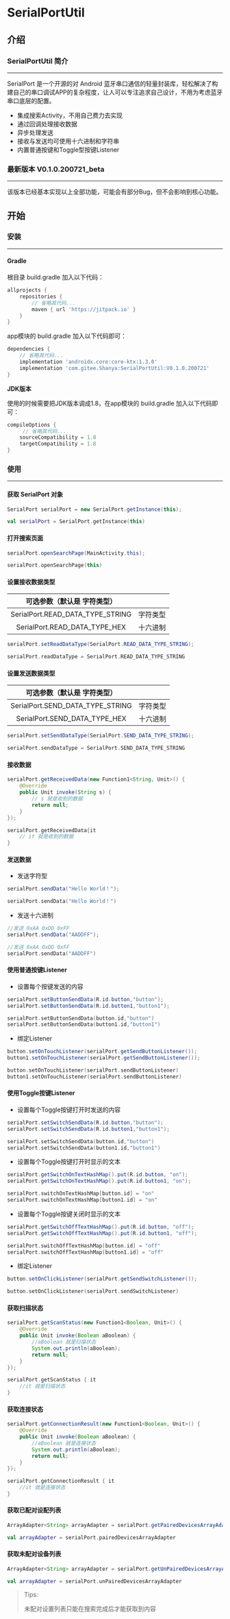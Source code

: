 # SerialPortUtil

## 介绍

### SerialPortUtil 简介

------

SerialPort 是一个开源的对 Android 蓝牙串口通信的轻量封装库，轻松解决了构建自己的串口调试APP的复杂程度，让人可以专注追求自己设计，不用为考虑蓝牙串口底层的配置。

- 集成搜索Activity，不用自己费力去实现
- 通过回调处理接收数据
- 异步处理发送
- 接收与发送均可使用十六进制和字符串
- 内置普通按键和Toggle型按键Listener



### 最新版本 V0.1.0.200721_beta

------

该版本已经基本实现以上全部功能，可能会有部分Bug，但不会影响到核心功能。



## 开始

### 安装

------

#### Gradle

根目录 build.gradle 加入以下代码：

```groovy
allprojects {
    repositories {
        // 省略其代码...
        maven { url 'https://jitpack.io' }
    }
}
```

app模块的 build.gradle 加入以下代码即可：

```groovy
dependencies {
    // 省略其代码...
    implementation 'androidx.core:core-ktx:1.3.0'
    implementation 'com.gitee.Shanya:SerialPortUtil:V0.1.0.200721'
}
```

**JDK版本**

使用的时候需要把JDK版本调成1.8，在app模块的 build.gradle 加入以下代码即可：

```groovy
compileOptions {
     // 省略其代码...
	sourceCompatibility = 1.8
	targetCompatibility = 1.8
}
```



### 使用

------

#### 获取 SerialPort 对象

```java
SerialPort serialPort = new SerialPort.getInstance(this);
```

```kotlin
val serialPort = SerialPort.getInstance(this)
```

#### 打开搜索页面

```java
serialPort.openSearchPage(MainActivity.this);
```

```kotlin
serialPort.openSearchPage(this)
```

#### 设置接收数据类型

|   可选参数（默认是 字符类型）    |          |
| :------------------------------: | :------: |
| SerialPort.READ_DATA_TYPE_STRING | 字符类型 |
|  SerialPort.READ_DATA_TYPE_HEX   | 十六进制 |

```java
serialPort.setReadDataType(SerialPort.READ_DATA_TYPE_STRING);
```

```kotlin
serialPort.readDataType = SerialPort.READ_DATA_TYPE_STRING  
```

#### 设置发送数据类型

|   可选参数（默认是 字符类型）    |          |
| :------------------------------: | :------: |
| SerialPort.SEND_DATA_TYPE_STRING | 字符类型 |
|  SerialPort.SEND_DATA_TYPE_HEX   | 十六进制 |

```java
serialPort.setSendDataType(SerialPort.SEND_DATA_TYPE_STRING);
```

```kotlin
serialPort.sendDataType = SerialPort.SEND_DATA_TYPE_STRING
```

#### 接收数据

```java
serialPort.getReceivedData(new Function1<String, Unit>() {
    @Override
    public Unit invoke(String s) {
        // s 就是收到的数据
        return null;
    }
});
```

```kotlin
serialPort.getReceivedData{it
    // it 就是收到的数据
}
```

#### 发送数据

- 发送字符型

```java
serialPort.sendData("Hello World！");
```

```kotlin
serialPort.sendData("Hello World！")
```

- 发送十六进制

```java
//发送 0xAA 0xDD 0xFF
serialPort.sendData("AADDFF");
```

```kotlin
//发送 0xAA 0xDD 0xFF
serialPort.sendData("AADDFF")
```

#### 使用普通按键Listener

- 设置每个按键发送的内容

```java
serialPort.setButtonSendData(R.id.button,"button");
serialPort.setButtonSendData(R.id.button1,"button1");
```

```kotlin
serialPort.setButtonSendData(button.id,"button")
serialPort.setButtonSendData(button1.id,"button1")
```

- 绑定Listener

```java
button.setOnTouchListener(serialPort.getSendButtonListener());
button1.setOnTouchListener(serialPort.getSendButtonListener());
```

```kotlin
button.setOnTouchListener(serialPort.sendButtonListener)
button1.setOnTouchListener(serialPort.sendButtonListener)
```

#### 使用Toggle按键Listener

- 设置每个Toggle按键打开时发送的内容

```java
serialPort.setSwitchSendData(R.id.button,"button");
serialPort.setSwitchSendData(R.id.button1,"button1");
```

```kotlin
serialPort.setSwitchSendData(button.id,"button")
serialPort.setSwitchSendData(button1.id,"button1")
```

- 设置每个Toggle按键打开时显示的文本

```java
serialPort.getSwitchOnTextHashMap().put(R.id.button, "on");
serialPort.getSwitchOnTextHashMap().put(R.id.button1, "on");
```

```kotlin
serialPort.switchOnTextHashMap[button.id] = "on"
serialPort.switchOnTextHashMap[button1.id] = "on"
```

- 设置每个Toggle按键关闭时显示的文本

```java
serialPort.getSwitchOffTextHashMap().put(R.id.button, "off");
serialPort.getSwitchOffTextHashMap().put(R.id.button1, "off");
```

```kotlin
serialPort.switchOffTextHashMap[button.id] = "off"
serialPort.switchOffTextHashMap[button1.id] = "off"
```

- 绑定Listener

```java
button.setOnClickListener(serialPort.getSendSwitchListener());
```

```kotlin
button.setOnClickListener(serialPort.sendSwitchListener)
```

#### 获取扫描状态

```java
serialPort.getScanStatus(new Function1<Boolean, Unit>() {
    @Override
    public Unit invoke(Boolean aBoolean) {
        //aBoolean 就是扫描状态
        System.out.println(aBoolean);
        return null;
    }
});
```

```kotlin
serialPort.getScanStatus { it
	//it 就是扫描状态
}
```

#### 获取连接状态

```java
serialPort.getConnectionResult(new Function1<Boolean, Unit>() {
    @Override
    public Unit invoke(Boolean aBoolean) {
        //aBoolean 就是连接状态
        System.out.println(aBoolean);
        return null;
    }
});
```

```kotlin
serialPort.getConnectionResult { it
	//it 就是连接状态
}
```

#### 获取已配对设配列表

```java
ArrayAdapter<String> arrayAdapter = serialPort.getPairedDevicesArrayAdapter();
```

```kotlin
val arrayAdapter = serialPort.pairedDevicesArrayAdapter
```

#### 获取未配对设备列表

```java
ArrayAdapter<String> arrayAdapter = serialPort.getUnPairedDevicesArrayAdapter();
```

```kotlin
val arrayAdapter = serialPort.unPairedDevicesArrayAdapter
```

> Tips:
>
> 未配对设置列表只能在搜索完成后才能获取到内容




